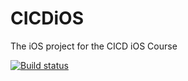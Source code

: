 # CICDiOS
The iOS project for the CICD iOS Course

[![Build status](https://build.appcenter.ms/v0.1/apps/5c762bbe-7a86-435b-b8a1-e7aa228565fd/branches/dev/badge)](https://appcenter.ms)
